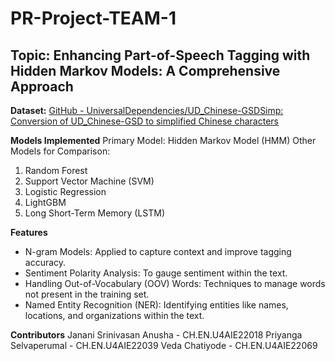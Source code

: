 # PR-Project-TEAM-1
## **Topic: Enhancing Part-of-Speech Tagging with Hidden Markov Models: A Comprehensive Approach**

**Dataset:** [GitHub - UniversalDependencies/UD_Chinese-GSDSimp: Conversion of UD_Chinese-GSD to simplified Chinese characters](https://github.com/UniversalDependencies/UD_Chinese-GSDSimp)

**Models Implemented**
Primary Model: Hidden Markov Model (HMM)
Other Models for Comparison:
1. Random Forest
2. Support Vector Machine (SVM)
3. Logistic Regression
4. LightGBM
5. Long Short-Term Memory (LSTM)

**Features**
- N-gram Models: Applied to capture context and improve tagging accuracy.
- Sentiment Polarity Analysis: To gauge sentiment within the text.
- Handling Out-of-Vocabulary (OOV) Words: Techniques to manage words not present in the training set.
- Named Entity Recognition (NER): Identifying entities like names, locations, and organizations within the text.

**Contributors**
Janani Srinivasan Anusha - CH.EN.U4AIE22018
Priyanga Selvaperumal - CH.EN.U4AIE22039
Veda Chatiyode - CH.EN.U4AIE22069









